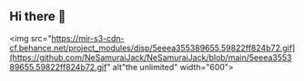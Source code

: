 ## Hi there 👋

<img src="https://mir-s3-cdn-cf.behance.net/project_modules/disp/5eeea355389655.59822ff824b72.gif](https://github.com/NeSamuraiJack/NeSamuraiJack/blob/main/5eeea355389655.59822ff824b72.gif" alt"the unlimited" width="600">
